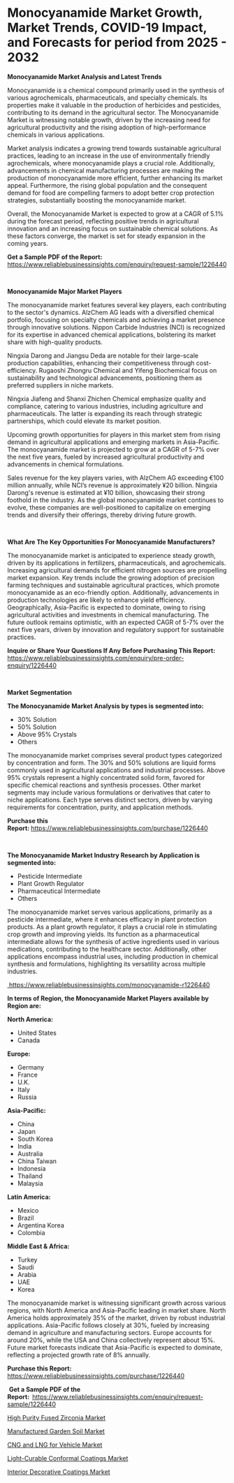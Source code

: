 <p><h1>Monocyanamide Market Growth, Market Trends, COVID-19 Impact, and Forecasts for period from 2025 - 2032</h1></p><p><strong>Monocyanamide Market Analysis and Latest Trends</strong></p>
<p><p>Monocyanamide is a chemical compound primarily used in the synthesis of various agrochemicals, pharmaceuticals, and specialty chemicals. Its properties make it valuable in the production of herbicides and pesticides, contributing to its demand in the agricultural sector. The Monocyanamide Market is witnessing notable growth, driven by the increasing need for agricultural productivity and the rising adoption of high-performance chemicals in various applications.</p><p>Market analysis indicates a growing trend towards sustainable agricultural practices, leading to an increase in the use of environmentally friendly agrochemicals, where monocyanamide plays a crucial role. Additionally, advancements in chemical manufacturing processes are making the production of monocyanamide more efficient, further enhancing its market appeal. Furthermore, the rising global population and the consequent demand for food are compelling farmers to adopt better crop protection strategies, substantially boosting the monocyanamide market.</p><p>Overall, the Monocyanamide Market is expected to grow at a CAGR of 5.1% during the forecast period, reflecting positive trends in agricultural innovation and an increasing focus on sustainable chemical solutions. As these factors converge, the market is set for steady expansion in the coming years.</p></p>
<p><strong>Get a Sample PDF of the Report:&nbsp;</strong> <a href="https://www.reliablebusinessinsights.com/enquiry/request-sample/1226440?utm_campaign=57&utm_medium=2&utm_source=Github&utm_content=ia&utm_term=03042025&utm_id=monocyanamide">https://www.reliablebusinessinsights.com/enquiry/request-sample/1226440</a></p>
<p>&nbsp;</p>
<p><strong>Monocyanamide Major Market Players</strong></p>
<p><p>The monocyanamide market features several key players, each contributing to the sector's dynamics. AlzChem AG leads with a diversified chemical portfolio, focusing on specialty chemicals and achieving a market presence through innovative solutions. Nippon Carbide Industries (NCI) is recognized for its expertise in advanced chemical applications, bolstering its market share with high-quality products. </p><p>Ningxia Darong and Jiangsu Deda are notable for their large-scale production capabilities, enhancing their competitiveness through cost-efficiency. Rugaoshi Zhongru Chemical and Yifeng Biochemical focus on sustainability and technological advancements, positioning them as preferred suppliers in niche markets. </p><p>Ningxia Jiafeng and Shanxi Zhichen Chemical emphasize quality and compliance, catering to various industries, including agriculture and pharmaceuticals. The latter is expanding its reach through strategic partnerships, which could elevate its market position. </p><p>Upcoming growth opportunities for players in this market stem from rising demand in agricultural applications and emerging markets in Asia-Pacific. The monocyanamide market is projected to grow at a CAGR of 5-7% over the next five years, fueled by increased agricultural productivity and advancements in chemical formulations.</p><p>Sales revenue for the key players varies, with AlzChem AG exceeding €100 million annually, while NCI’s revenue is approximately ¥20 billion. Ningxia Darong's revenue is estimated at ¥10 billion, showcasing their strong foothold in the industry. As the global monocyanamide market continues to evolve, these companies are well-positioned to capitalize on emerging trends and diversify their offerings, thereby driving future growth.</p></p>
<p>&nbsp;</p>
<p><strong>What Are The Key Opportunities For Monocyanamide Manufacturers?</strong></p>
<p><p>The monocyanamide market is anticipated to experience steady growth, driven by its applications in fertilizers, pharmaceuticals, and agrochemicals. Increasing agricultural demands for efficient nitrogen sources are propelling market expansion. Key trends include the growing adoption of precision farming techniques and sustainable agricultural practices, which promote monocyanamide as an eco-friendly option. Additionally, advancements in production technologies are likely to enhance yield efficiency. Geographically, Asia-Pacific is expected to dominate, owing to rising agricultural activities and investments in chemical manufacturing. The future outlook remains optimistic, with an expected CAGR of 5-7% over the next five years, driven by innovation and regulatory support for sustainable practices.</p></p>
<p><strong>Inquire or Share Your Questions If Any Before Purchasing This Report:</strong> <a href="https://www.reliablebusinessinsights.com/enquiry/pre-order-enquiry/1226440?utm_campaign=57&utm_medium=2&utm_source=Github&utm_content=ia&utm_term=03042025&utm_id=monocyanamide">https://www.reliablebusinessinsights.com/enquiry/pre-order-enquiry/1226440</a></p>
<p>&nbsp;</p>
<p><strong>Market Segmentation</strong></p>
<p><strong>The Monocyanamide Market Analysis by types is segmented into:</strong></p>
<p><ul><li>30% Solution</li><li>50% Solution</li><li>Above 95% Crystals</li><li>Others</li></ul></p>
<p><p>The monocyanamide market comprises several product types categorized by concentration and form. The 30% and 50% solutions are liquid forms commonly used in agricultural applications and industrial processes. Above 95% crystals represent a highly concentrated solid form, favored for specific chemical reactions and synthesis processes. Other market segments may include various formulations or derivatives that cater to niche applications. Each type serves distinct sectors, driven by varying requirements for concentration, purity, and application methods.</p></p>
<p><strong>Purchase this Report:&nbsp;</strong><a href="https://www.reliablebusinessinsights.com/purchase/1226440?utm_campaign=57&utm_medium=2&utm_source=Github&utm_content=ia&utm_term=03042025&utm_id=monocyanamide">https://www.reliablebusinessinsights.com/purchase/1226440</a></p>
<p>&nbsp;</p>
<p><strong>The Monocyanamide Market Industry Research by Application is segmented into:</strong></p>
<p><ul><li>Pesticide Intermediate</li><li>Plant Growth Regulator</li><li>Pharmaceutical Intermediate</li><li>Others</li></ul></p>
<p><p>The monocyanamide market serves various applications, primarily as a pesticide intermediate, where it enhances efficacy in plant protection products. As a plant growth regulator, it plays a crucial role in stimulating crop growth and improving yields. Its function as a pharmaceutical intermediate allows for the synthesis of active ingredients used in various medications, contributing to the healthcare sector. Additionally, other applications encompass industrial uses, including production in chemical synthesis and formulations, highlighting its versatility across multiple industries.</p></p>
<p><a href="https://www.reliablebusinessinsights.com/monocyanamide-r1226440?utm_campaign=57&utm_medium=2&utm_source=Github&utm_content=ia&utm_term=03042025&utm_id=monocyanamide">&nbsp;https://www.reliablebusinessinsights.com/monocyanamide-r1226440</a></p>
<p><strong>In terms of Region, the Monocyanamide Market Players available by Region are:</strong></p>
<p>
    <p> <strong> North America: </strong>
        <ul>
            <li>United States</li>
            <li>Canada</li>
        </ul>
        </p> 
    <p> <strong> Europe: </strong>
        <ul>
            <li>Germany</li>
            <li>France</li>
            <li>U.K.</li>
            <li>Italy</li>
            <li>Russia</li>
        </ul>
        </p> 
    <p> <strong> Asia-Pacific: </strong>
        <ul>
            <li>China</li>
            <li>Japan</li>
            <li>South Korea</li>
            <li>India</li>
            <li>Australia</li>
            <li>China Taiwan</li>
            <li>Indonesia</li>
            <li>Thailand</li>
            <li>Malaysia</li>
        </ul>
        </p> 
    <p> <strong> Latin America: </strong>
        <ul>
            <li>Mexico</li>
            <li>Brazil</li>
            <li>Argentina Korea</li>
            <li>Colombia</li>
        </ul>
        </p> 
    <p> <strong> Middle East & Africa: </strong>
        <ul>
            <li>Turkey</li>
            <li>Saudi</li>
            <li>Arabia</li>
            <li>UAE</li>
            <li>Korea</li>
        </ul>
    </p>
    </p>
<p><p>The monocyanamide market is witnessing significant growth across various regions, with North America and Asia-Pacific leading in market share. North America holds approximately 35% of the market, driven by robust industrial applications. Asia-Pacific follows closely at 30%, fueled by increasing demand in agriculture and manufacturing sectors. Europe accounts for around 20%, while the USA and China collectively represent about 15%. Future market forecasts indicate that Asia-Pacific is expected to dominate, reflecting a projected growth rate of 8% annually.</p></p>
<p><strong>Purchase this Report: </strong><a href="https://www.reliablebusinessinsights.com/purchase/1226440?utm_campaign=57&utm_medium=2&utm_source=Github&utm_content=ia&utm_term=03042025&utm_id=monocyanamide">https://www.reliablebusinessinsights.com/purchase/1226440</a></p>
<p>&nbsp;<strong>Get a Sample PDF of the Report:&nbsp;&nbsp;</strong><a href="https://www.reliablebusinessinsights.com/enquiry/request-sample/1226440?utm_campaign=57&utm_medium=2&utm_source=Github&utm_content=ia&utm_term=03042025&utm_id=monocyanamide">https://www.reliablebusinessinsights.com/enquiry/request-sample/1226440</a></p>
<p><strong></strong></p>
<p><p><a href="https://github.com/zeyddaddo4/Market-Research-Report-List-1/blob/main/high-purity-fused-zirconia-market.md?utm_campaign=57&utm_medium=2&utm_source=Github&utm_content=ia&utm_term=03042025&utm_id=monocyanamide">High Purity Fused Zirconia Market</a></p><p><a href="https://github.com/sakuniniray98/Market-Research-Report-List-1/blob/main/manufactured-garden-soil-market.md?utm_campaign=57&utm_medium=2&utm_source=Github&utm_content=ia&utm_term=03042025&utm_id=monocyanamide">Manufactured Garden Soil Market</a></p><p><a href="https://github.com/snakewaduddx/Market-Research-Report-List-1/blob/main/cng-and-lng-for-vehicle-market.md?utm_campaign=57&utm_medium=2&utm_source=Github&utm_content=ia&utm_term=03042025&utm_id=monocyanamide">CNG and LNG for Vehicle Market</a></p><p><a href="https://github.com/houltngake/Market-Research-Report-List-1/blob/main/light-curable-conformal-coatings-market.md?utm_campaign=57&utm_medium=2&utm_source=Github&utm_content=ia&utm_term=03042025&utm_id=monocyanamide">Light-Curable Conformal Coatings Market</a></p><p><a href="https://github.com/pllahoithana9/Market-Research-Report-List-1/blob/main/interior-decorative-coatings-market.md?utm_campaign=57&utm_medium=2&utm_source=Github&utm_content=ia&utm_term=03042025&utm_id=monocyanamide">Interior Decorative Coatings Market</a></p></p>